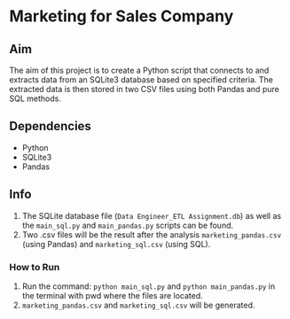 # Marketing for Sales Company

## Aim

The aim of this project is to create a Python script that connects to and extracts data from an SQLite3 database based on specified criteria. The extracted data is then stored in two CSV files using both Pandas and pure SQL methods.

## Dependencies

- Python
- SQLite3
- Pandas

## Info

1. The SQLite database file (`Data Engineer_ETL Assignment.db`) as well as the `main_sql.py` and `main_pandas.py` scripts can be found.
2. Two .csv files will be the result after the analysis `marketing_pandas.csv` (using Pandas) and `marketing_sql.csv` (using SQL).

### How to Run

1. Run the command: `python main_sql.py` and `python main_pandas.py` in the terminal with pwd where the files are located.
2. `marketing_pandas.csv` and `marketing_sql.csv` will be generated.
